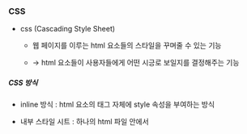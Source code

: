 ### CSS

* css (Cascading Style Sheet)
  
  * 웹 페이지를 이루는 html 요소들의 스타일을 꾸며줄 수 있는 기능
  
  * -> html 요소들이 사용자들에게 어떤 시긍로 보일지를 결정해주는 기능

##### CSS 방식

* inline 방식 : html 요소의 태그 자체에 style 속성을 부여하는 방식

* 내부 스타일 시트 : 하나의 html 파일 안에서 <style> 태그를 이용해서 속성을 부여하는 방식

* external 방식 : 외부에 독자적인 stylesheet 파일을 만들어서 스타일 속성값을 별도로 모아두고, 그 파일을 import 해서 사용하는 방식

<img src = "https://github.com/DeveloperDulli/T.I.L/blob/master/WEB/CSS_img/css.png">

* CSS 적용 우선순위 (중요도 / 명시도 / 선언순서)
  
  * 중요도
  
  * 1. 속성값 뒤에다가 !important
    
    2. inline 방식으로 적용된 style
    
    3. #id 선택자
    
    4. class, 가상 클래스 선택자
    
    5. tag 요소 선택자 (p, div, span)
  
  * 명시도 : 해당 요소를 명확하게 표현하게 할수록 우선순위 높아짐
  
  * 선언순서 : 하나의 요소에 대해서 여러개의 스타일 속성을 부여를 했을때 가장 마지막에 부여된 속성이 최우선순위를 지님

* 선택자 (Selector)
  
  * 전체 선택자(*) : 모든 html 태그를 선택
  
  * 태그 선택자 : 태그의 이름을 통해서 요소를 선택
  
  * id 선택자 (#) : 태그에다가 고유한 id 값을 부여해서 선택
  
  * class 선택자 (.) : 태그에 class 값을 부여해서 선

* Font 관련 style

<img src = "https://github.com/DeveloperDulli/T.I.L/blob/master/WEB/CSS_img/font.png">

##### 속성 선택자

* 기본 속성 선택 : 태그자와 함께 사용하며, 태그 선택자[] {속성 표시}

* 문자열 속성 선택자 : 속성 값에서 특정한 문자열을 확인 스타일 적용
  
  * 태그 선택자[속성 ~= 값] : 속성 값이 특정한 값을 문자열로 포함하는 경우 선택(띄어쓰기 기준)
  
  * 태그 선택자[속성|= 값] : 속성 값이 특정한 값을 문자열로 포함하는 경우 선택(-기준)
  
  * 태그 선택[속성^=값] : 속성 값이 특정한 값으로 시작하는 태그를 선택
  
  * 태그 선택[속성$=값] : 속성 값이 특정한 값으로 끝나는 태그를 선택
  
  * 태그 선택[속성*=값] : 속성 값이 특정한 값을 포함하는 태그를 선택
  
  * not() 부정 선택자 : ()의 값이 아닌 경우 선택

##### 자식 / 후손 선택

* 자식 선택자 : 부모 요소를 기준으로 바로 아래 요소들
  
  * 부모 선택자 > 자식 선택자{설정 내용;}

* 후손 선택자: 부모 요소를 기준으로 아래의 모든 요소들
  
  * 부모선택자 자식선택자 {설정 내용;}

* 자식을 제외한 후손 선택
  
  * 부모선택자 * 후손선택자 {설정 내용;}

* 스타일 속성 중에서 몇몇 속성의 경우에는 상속이 적용돼서 부모에게 적용된 속성이 자식 요소한테도 모두 적용이 된다.

* 자식 요소를 기준으로 해서 사용하는 선택자
  
  * first-child : 첫번째 자식
  
  * last-child : 마지막 자식
  
  * nth-child() : ~번째 자식

<img src = "https://github.com/DeveloperDulli/T.I.L/blob/master/WEB/CSS_img/selector.png">
